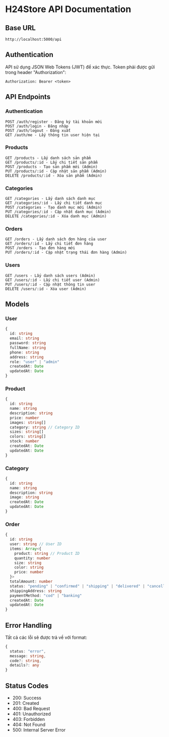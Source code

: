 # H24Store API Documentation

## Base URL
```
http://localhost:5000/api
```

## Authentication
API sử dụng JSON Web Tokens (JWT) để xác thực. Token phải được gửi trong header "Authorization":
```
Authorization: Bearer <token>
```

## API Endpoints

### Authentication
```
POST /auth/register - Đăng ký tài khoản mới
POST /auth/login - Đăng nhập
POST /auth/logout - Đăng xuất
GET /auth/me - Lấy thông tin user hiện tại
```

### Products
```
GET /products - Lấy danh sách sản phẩm
GET /products/:id - Lấy chi tiết sản phẩm
POST /products - Tạo sản phẩm mới (Admin)
PUT /products/:id - Cập nhật sản phẩm (Admin)
DELETE /products/:id - Xóa sản phẩm (Admin)
```

### Categories
```
GET /categories - Lấy danh sách danh mục
GET /categories/:id - Lấy chi tiết danh mục
POST /categories - Tạo danh mục mới (Admin)
PUT /categories/:id - Cập nhật danh mục (Admin)
DELETE /categories/:id - Xóa danh mục (Admin)
```

### Orders
```
GET /orders - Lấy danh sách đơn hàng của user
GET /orders/:id - Lấy chi tiết đơn hàng
POST /orders - Tạo đơn hàng mới
PUT /orders/:id - Cập nhật trạng thái đơn hàng (Admin)
```

### Users
```
GET /users - Lấy danh sách users (Admin)
GET /users/:id - Lấy chi tiết user (Admin)
PUT /users/:id - Cập nhật thông tin user
DELETE /users/:id - Xóa user (Admin)
```

## Models

### User
```typescript
{
  id: string
  email: string
  password: string
  fullName: string
  phone: string
  address: string
  role: "user" | "admin"
  createdAt: Date
  updatedAt: Date
}
```

### Product
```typescript
{
  id: string
  name: string
  description: string
  price: number
  images: string[]
  category: string // Category ID
  sizes: string[]
  colors: string[]
  stock: number
  createdAt: Date
  updatedAt: Date
}
```

### Category 
```typescript
{
  id: string
  name: string
  description: string
  image: string
  createdAt: Date
  updatedAt: Date
}
```

### Order
```typescript
{
  id: string
  user: string // User ID
  items: Array<{
    product: string // Product ID
    quantity: number
    size: string
    color: string
    price: number
  }>
  totalAmount: number
  status: "pending" | "confirmed" | "shipping" | "delivered" | "cancelled"
  shippingAddress: string
  paymentMethod: "cod" | "banking"
  createdAt: Date
  updatedAt: Date
}
```

## Error Handling

Tất cả các lỗi sẽ được trả về với format:
```typescript
{
  status: "error",
  message: string,
  code?: string,
  details?: any
}
```

## Status Codes
- 200: Success
- 201: Created
- 400: Bad Request
- 401: Unauthorized
- 403: Forbidden
- 404: Not Found
- 500: Internal Server Error
